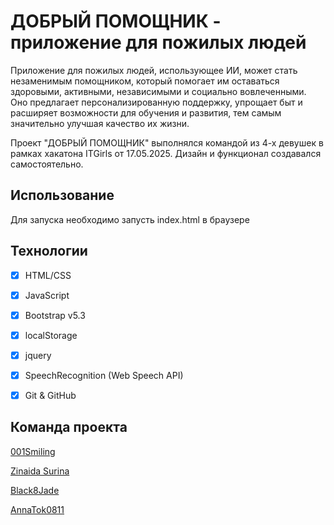 # ДОБРЫЙ ПОМОЩНИК - приложение для пожилых людей

Приложение для пожилых людей, использующее ИИ, может стать незаменимым помощником, который помогает им оставаться здоровыми, активными, независимыми и социально вовлеченными. Оно предлагает персонализированную поддержку, упрощает быт и расширяет возможности для обучения и развития, тем самым значительно улучшая качество их жизни.

Проект "ДОБРЫЙ ПОМОЩНИК" выполнялся командой из 4-х девушек в рамках хакатона ITGirls от 17.05.2025. Дизайн и функционал создавался самостоятельно.

## Использование
Для запуска необходимо запусть index.html в браузере

## Технологии
- [x] HTML/CSS
- [x] JavaScript
- [x] Bootstrap v5.3
- [x] localStorage
- [x] jquery
- [x] SpeechRecognition (Web Speech API)
- [x] Git & GitHub


## Команда проекта

[001Smiling](https://github.com/001Smiling)

[Zinaida Surina](https://github.com/lynchdiva)

[Black8Jade](https://github.com/Black8Jade)

[AnnaTok0811](https://github.com/AnnaTok0811)
